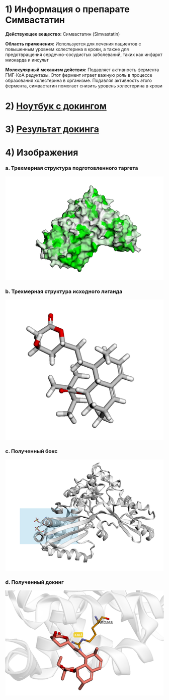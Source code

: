 # 1) Информация о препарате Симвастатин
**Действующее вещество:** Симвастатин (Simvastatin)

**Область применения:** Используется для лечения пациентов с повышенным уровнем холестерина в крови, а также для предотвращения сердечно-сосудистых заболеваний, таких как инфаркт миокарда и инсульт

**Молекулярный механизм действия:** Подавляет активность фермента ГМГ-КоA редуктазы. Этот фермент играет важную роль в процессе образования холестерина в организме. Подавляя активность этого фермента, симвастатин помогает снизить уровень холестерина в крови
# 2) [Ноутбук с докингом](Notebook.ipynb)
# 3) [Результат докинга](Docking\1DQA\DOCKING\SIM)
# 4)  Изображения
### a\. Трехмерная структура подготовленного таргета
![alt text](images/image.png)
### b\. Трехмерная структура исходного лиганда
![alt text](images/image-1.png)
### c\. Полученный бокс
![alt text](images/image-2.png)
### d\. Полученный докинг
![alt text](images/image-3.png)